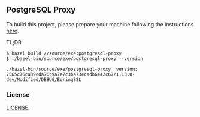 ## PostgreSQL Proxy

To build this project, please prepare your machine following the instructions [here](https://github.com/envoyproxy/envoy/blob/master/bazel/README.md).

TL;DR

```
$ bazel build //source/exe:postgresql-proxy
$ ./bazel-bin/source/exe/postgresql-proxy --version

./bazel-bin/source/exe/postgresql-proxy  version: 7565c76ca39cda76c9a7e7c3ba73ecadb6e42c67/1.13.0-dev/Modified/DEBUG/BoringSSL

```

### License

[LICENSE](LICENSE).
